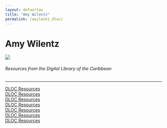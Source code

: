 ```yaml
---
layout: defaultau
title: "Amy Wilentz"
permalink: /awilentz_dloc/
---
```

<!-- partial:index.partial.html -->
<div class="content">
    <h1>Amy Wilentz</h1>
    <div class="quote">
        <div><img src="https://static01.nyt.com/images/2006/09/03/books/wile190.jpg?quality=75&auto=webp&disable=upscale" class="logo"></div>
    </div>
    <body>
    <h6>Resources from the Digital Library of the Caribbean</h6><hr> 
        <a href="https://www.dloc.com/AA00075282/00001/downloads" target="_blank">DLOC Resources</a><br>
        <a href="https://www.dloc.com/AA00015046/00002/images" target="_blank">DLOC Resources</a><br>
        <a href="https://www.dloc.com/UFE0041653/00001/images" target="_blank">DLOC Resources</a><br>
        <a href="https://www.dloc.com/AA00000871/00001/images" target="_blank">DLOC Resources</a><br>
        <a href="https://www.dloc.com/AA00090268/00029/pdf" target="_blank">DLOC Resources</a><br>
        <a href="https://www.dloc.com/AA00001122/00001/images" target="_blank">DLOC Resources</a><br>
        <a href="https://www.dloc.com/UF00098558/00001/images" target="_blank">DLOC Resources</a><br>  
      </body> 
          </div>
  <!-- partial -->
<script src='https://cdnjs.cloudflare.com/ajax/libs/jquery/3.1.1/jquery.min.js'></script><script  src="{{ site.baseurl }}/assets/js/authorscript.js"></script>